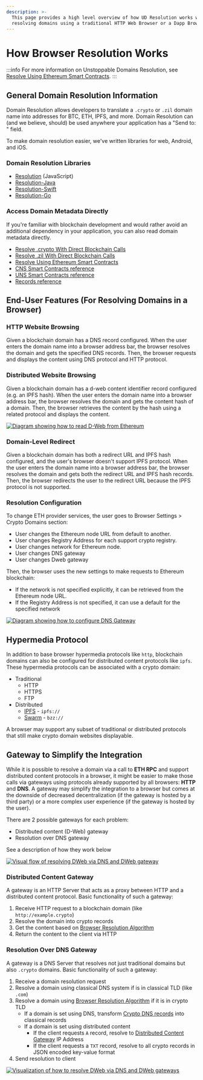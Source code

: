 ```yaml
---
description: >-
  This page provides a high level overview of how UD Resolution works when
  resolving domains using a traditional HTTP Web Browser or a Dapp Browser.
---
```


# How Browser Resolution Works

:::info
For more information on Unstoppable Domains Resolution, see [Resolve Using Ethereum Smart Contracts](../direct-blockchain-calls/resolve-eth-smart-contracts.md).
:::

## General Domain Resolution Information

Domain Resolution allows developers to translate a `.crypto` or `.zil` domain name into addresses for BTC, ETH, IPFS, and more. Domain Resolution can (and we believe, should) be used anywhere your application has a "Send to: " field.

To make domain resolution easier, we've written libraries for web, Android, and iOS.

### Domain Resolution Libraries

* [Resolution](../resolution-libraries/resolution.md) (JavaScript)
* [Resolution-Java](../resolution-libraries/resolution-java.md)
* [Resolution-Swift](../resolution-libraries/resolution-swift.md)
* [Resolution-Go](../resolution-libraries/resolution-go.md)

### Access Domain Metadata Directly

If you're familiar with blockchain development and would rather avoid an additional dependency in your application, you can also read domain metadata directly.

* [Resolve .crypto With Direct Blockchain Calls](../direct-blockchain-calls/resolve-unstoppable-domain-names.md)
* [Resolve .zil With Direct Blockchain Calls](../direct-blockchain-calls/resolve-zil-without-libraries.md)
* [Resolve Using Ethereum Smart Contracts](../direct-blockchain-calls/resolve-eth-smart-contracts.md)
* [CNS Smart Contracts reference](../smart-contracts/cns-smart-contracts.md)
* [UNS Smart Contracts reference](../smart-contracts/uns-smart-contracts.md)
* [Records reference](../../getting-started/domain-registry-essentials/records-reference.md)

## End-User Features (For Resolving Domains in a Browser)

### HTTP Website Browsing

Given a blockchain domain has a DNS record configured. When the user enters the domain name into a browser address bar, the browser resolves the domain and gets the specified DNS records. Then, the browser requests and displays the content using DNS protocol and HTTP protocol.

### Distributed Website Browsing

Given a blockchain domain has a d-web content identifier record configured (e.g. an IPFS hash). When the user enters the domain name into a browser address bar, the browser resolves the domain and gets the content hash of a domain. Then, the browser retrieves the content by the hash using a related protocol and displays the content.

[![Diagram showing how to read D-Web from Ethereum](<../../images/overview\_read\_dweb\_website\_from\_ethereum\_and\_decentralized\_network.png> '#display=block;margin-left=auto;margin-right=auto;width=75%')](../../images/overview\_read\_dweb\_website\_from\_ethereum\_and\_decentralized\_network.png)

### Domain-Level Redirect

Given a blockchain domain has both a redirect URL and IPFS hash configured, and the user's browser doesn't support IPFS protocol. When the user enters the domain name into a browser address bar, the browser resolves the domain and gets both the redirect URL and IPFS hash records. Then, the browser redirects the user to the redirect URL because the IPFS protocol is not supported.

### Resolution Configuration

To change ETH provider services, the user goes to Browser Settings > Crypto Domains section:

* User changes the Ethereum node URL from default to another.
* User changes Registry Address for each support crypto registry.
* User changes network for Ethereum node.
* User changes DNS gateway
* User changes Dweb gateway

Then, the browser uses the new settings to make requests to Ethereum blockchain:

* If the network is not specified explicitly, it can be retrieved from the Ethereum node URL.
* If the Registry Address is not specified, it can use a default for the specified network

[![Diagram showing how to configure DNS Gateway](<../../images/configure\_dns\_gateway.png> '#display=block;margin-left=auto;margin-right=auto;width=75%')](../../images/configure\_dns\_gateway.png)

## Hypermedia Protocol

In addition to base browser hypermedia protocols like `http`, blockchain domains can also be configured for distributed content protocols like `ipfs`. These hypermedia protocols can be associated with a crypto domain:

* Traditional
  * HTTP
  * HTTPS
  * FTP
* Distributed
  * [IPFS](https://en.wikipedia.org/wiki/InterPlanetary\_File\_System) - `ipfs://`
  * [Swarm](https://docs.ethswarm.org/docs/) - `bzz://`

A browser may support any subset of traditional or distributed protocols that still make crypto domain websites displayable.

## Gateway to Simplify the Integration

While it is possible to resolve a domain via a call to **ETH RPC** and support distributed content protocols in a browser, it might be easier to make those calls via gateways using protocols already supported by all browsers: **HTTP** and **DNS**. A gateway may simplify the integration to a browser but comes at the downside of decreased decentralization (if the gateway is hosted by a third party) or a more complex user experience (if the gateway is hosted by the user).

There are 2 possible gateways for each problem:

* Distributed content (D-Web) gateway
* Resolution over DNS gateway

See a description of how they work below

[![Visual flow of resolving DWeb via DNS and DWeb gateway](<../../images/overview\_dweb\_website\_via\_dns\_dweb\_gateways.png> '#display=block;margin-left=auto;margin-right=auto;width=75%')](../../images/overview\_dweb\_website\_via\_dns\_dweb\_gateways.png)

### Distributed Content Gateway

A gateway is an HTTP Server that acts as a proxy between HTTP and a distributed content protocol. Basic functionality of such a gateway:

1. Receive HTTP request to a blockchain domain (like `http://example.crypto`)
2. Resolve the domain into crypto records
3. Get the content based on [Browser Resolution Algorithm](../resolve-domains-browser/browser-resolution-algorithm.md)
4. Return the content to the client via HTTP

### Resolution Over DNS Gateway

A gateway is a DNS Server that resolves not just traditional domains but also `.crypto` domains. Basic functionality of such a gateway:

1. Receive a domain resolution request
2. Resolve a domain using classical DNS system if is in classical TLD (like `.com`)
3. Resolve a domain using [Browser Resolution Algorithm](../resolve-domains-browser/browser-resolution-algorithm.md) if it is in crypto TLD
   * If a domain is set using DNS, transform [Crypto DNS records](../resolve-domains-browser/browser-resolution-algorithm.md#dns-records) into classical records
   * If a domain is set using distributed content
     * If the client requests `A` record, resolve to [Distributed Content Gateway](#distributed-content-gateway) IP Address
     * If the client requests a `TXT` record, resolve to all crypto records in JSON encoded key-value format
4. Send resolution to client

[![Visualization of how to resolve DWeb via DNS and DWeb gateways](<../../images/resolve\_dweb\_website\_via\_dns\_gateway\_and\_dweb\_gateway.png> '#display=block;margin-left=auto;margin-right=auto;width=75%')](../../images/resolve\_dweb\_website\_via\_dns\_gateway\_and\_dweb\_gateway.png)
